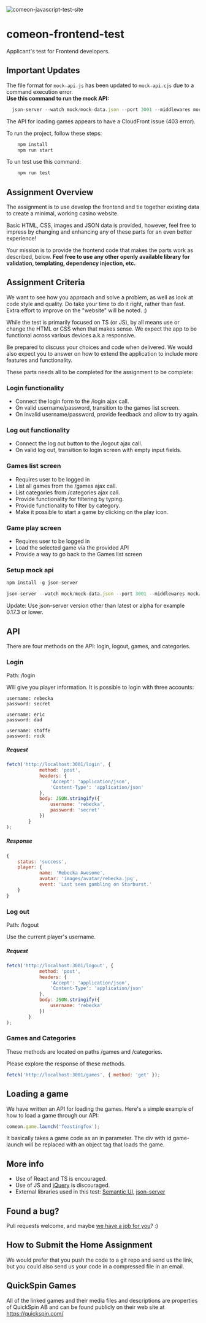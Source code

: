 ![comeon-javascript-test-site](example.png)
# comeon-frontend-test

Applicant's test for Frontend developers.

## Important Updates

The file format for `mock-api.js` has been updated to `mock-api.cjs` due to a command execution error.  
  **Use this command to run the mock API:**

  ```javascript
    json-server --watch mock/mock-data.json --port 3001 --middlewares mock/mock-api.cjs
  ```

The API for loading games appears to have a CloudFront issue (403 error).

To run the project, follow these steps:
```javascript
    npm install
    npm run start
```
To un test use this command:
```javascript
    npm run test
```

## Assignment Overview

The assignment is to use develop the frontend and tie together existing data to create a minimal, working casino website.

Basic HTML, CSS, images and JSON data is provided, however, feel free to impress by changing and enhancing any of these parts for an even better experience!

Your mission is to provide the frontend code that makes the parts work as described, below.
**Feel free to use any other openly available library for validation, templating, dependency injection, etc.**

## Assignment Criteria

We want to see how you approach and solve a problem, as well as look at code style and quality.
Do take your time to do it right, rather than fast.
Extra effort to improve on the "website" will be noted. :)

While the test is primarily focused on TS (or JS), by all means use or change the HTML or CSS when that makes sense. We expect the app to be functional across various devices a.k.a responsive.

Be prepared to discuss your choices and code when delivered. We would also expect you to answer on how to extend the application to include more features and functionality.

These parts needs all to be completed for the assignment to be complete:

### Login functionality

* Connect the login form to the /login ajax call.
* On valid username/password, transition to the games list screen.
* On invalid username/password, provide feedback and allow to try again.

### Log out functionality

* Connect the log out button to the /logout ajax call.
* On valid log out, transition to login screen with empty input fields.

### Games list screen

* Requires user to be logged in
* List all games from the /games ajax call.
* List categories from /categories ajax call.
* Provide functionality for filtering by typing.
* Provide functionality to filter by category.
* Make it possible to start a game by clicking on the play icon.

### Game play screen

* Requires user to be logged in
* Load the selected game via the provided API
* Provide a way to go back to the Games list screen

### Setup mock api
```javascript
npm install -g json-server
```

```javascript
json-server --watch mock/mock-data.json --port 3001 --middlewares mock/mock-api.js
```

Update: Use json-server version other than latest or alpha for example 0.17.3 or lower.

## API
There are four methods on the API: login, logout, games, and categories.

### Login
Path: /login

Will give you player information.
It is possible to login with three accounts:

```
username: rebecka
password: secret

username: eric
password: dad

username: stoffe
password: rock
```

##### Request
```javascript
fetch('http://localhost:3001/login', {
            method: 'post',
            headers: {
                'Accept': 'application/json',
                'Content-Type': 'application/json'
            },
            body: JSON.stringify({
                username: 'rebecka',
                password: 'secret'
            })
        }
);
```

##### Response
```javascript
{
	status: 'success',
	player: {
            name: 'Rebecka Awesome',
            avatar: 'images/avatar/rebecka.jpg',
            event: 'Last seen gambling on Starburst.'            
    }
}
```

### Log out
Path: /logout

Use the current player's username.

##### Request
```javascript
fetch('http://localhost:3001/logout', {
            method: 'post',
            headers: {
                'Accept': 'application/json',
                'Content-Type': 'application/json'
            },
            body: JSON.stringify({
                username: 'rebecka'
            })
        }
);
```

### Games and Categories
These methods are located on paths /games and /categories.

Please explore the response of these methods.
```javascript
fetch('http://localhost:3001/games', { method: 'get' });
```


## Loading a game

We have written an API for loading the games. Here's a simple example of how to load a game through our API:

```javascript
comeon.game.launch('feastingfox');
```

It basically takes a game code as an in parameter.
The div with id game-launch will be replaced with an object tag that loads the game.

## More info

- Use of React and TS is encouraged.
- Use of JS and [jQuery](https://jquery.com/) is discouraged. 
- External libraries used in this test: [Semantic UI](http://semantic-ui.com/), [json-server](https://github.com/typicode/json-server)

## Found a bug?

Pull requests welcome, and maybe [we have a job for you](http://jobs.comeon.com/)? :)

## How to Submit the Home Assignment
We would prefer that you push the code to a git repo and send us the link, but you could also send us your code in a compressed file in an email.

## QuickSpin Games

All of the linked games and their media files and descriptions are properties of QuickSpin AB and can be found publicly on their web site at https://quickspin.com/
